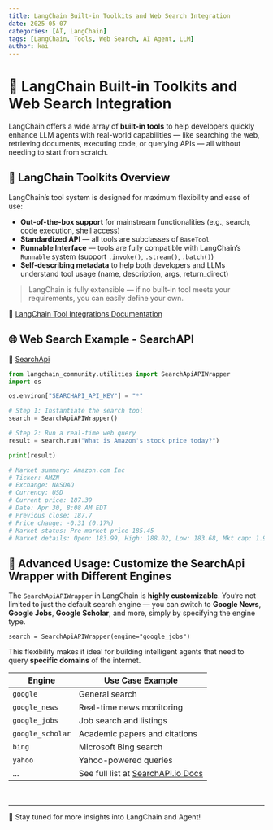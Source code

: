 ```yaml
---
title: LangChain Built-in Toolkits and Web Search Integration
date: 2025-05-07
categories: [AI, LangChain]
tags: [LangChain, Tools, Web Search, AI Agent, LLM]
author: kai
---
```


# 🚀 LangChain Built-in Toolkits and Web Search Integration
LangChain offers a wide array of **built-in tools** to help developers quickly enhance LLM agents with real-world capabilities — like searching the web, retrieving documents, executing code, or querying APIs — all without needing to start from scratch.


## 🧰 LangChain Toolkits Overview
LangChain’s tool system is designed for maximum flexibility and ease of use:

- **Out-of-the-box support** for mainstream functionalities (e.g., search, code execution, shell access)
- **Standardized API** — all tools are subclasses of `BaseTool`
- **Runnable Interface** — tools are fully compatible with LangChain’s `Runnable` system (support `.invoke()`, `.stream()`, `.batch()`)
- **Self-describing metadata** to help both developers and LLMs understand tool usage (name, description, args, return_direct)

> LangChain is fully extensible — if no built-in tool meets your requirements, you can easily define your own.

🔗 [LangChain Tool Integrations Documentation](https://python.langchain.com/docs/integrations/tools/)  



## 🌐 Web Search Example - SearchAPI
🔗 [SearchApi](https://python.langchain.com/docs/integrations/tools/searchapi/)  


```python
from langchain_community.utilities import SearchApiAPIWrapper
import os

os.environ["SEARCHAPI_API_KEY"] = "*"

# Step 1: Instantiate the search tool
search = SearchApiAPIWrapper()

# Step 2: Run a real-time web query
result = search.run("What is Amazon's stock price today?")  

print(result)

# Market summary: Amazon.com Inc
# Ticker: AMZN
# Exchange: NASDAQ
# Currency: USD
# Current price: 187.39
# Date: Apr 30, 8:08 AM EDT
# Previous close: 187.7
# Price change: -0.31 (0.17%)
# Market status: Pre-market price 185.45
# Market details: Open: 183.99, High: 188.02, Low: 183.68, Mkt cap: 1.99T, P/E ratio: 33.91, Div yield: -, 52-wk high: 242.52, 52-wk low: 151.61
```

## 🔄 Advanced Usage: Customize the SearchApi Wrapper with Different Engines
The `SearchApiAPIWrapper` in LangChain is **highly customizable**.  You’re not limited to just the default search engine — you can switch to **Google News**, **Google Jobs**, **Google Scholar**, and more, simply by specifying the engine type.

`search = SearchApiAPIWrapper(engine="google_jobs")`

This flexibility makes it ideal for building intelligent agents that need to query **specific domains** of the internet.


| Engine         | Use Case Example                           |
|----------------|---------------------------------------------|
| `google`       | General search                              |
| `google_news`  | Real-time news monitoring                   |
| `google_jobs`  | Job search and listings                     |
| `google_scholar` | Academic papers and citations              |
| `bing`         | Microsoft Bing search                       |
| `yahoo`        | Yahoo-powered queries                       |
| ...            | See full list at [SearchAPI.io Docs](https://www.searchapi.io/docs) |





<br>




---

🚀 Stay tuned for more insights into LangChain and Agent!



